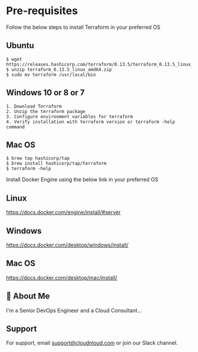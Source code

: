 # Pre-requisites

Follow the below steps to install Terraform in your preferred OS

## Ubuntu

    $ wget https://releases.hashicorp.com/terraform/0.13.5/terraform_0.13.5_linux_amd64.zip
    $ unzip terraform_0.13.5_linux_amd64.zip
    $ sudo mv terraform /usr/local/bin

## Windows 10 or 8 or 7
    1. Download Terraform
    2. Unzip the terraform package
    3. Configure environment variables for terraform
    4. Verify installation with terraform version or terraform -help command

## Mac OS
    $ brew tap hashicorp/tap    
    $ brew install hashicorp/tap/terraform
    $ terraform -help

Install Docker Engine using the below link in your preferred OS

## Linux

   https://docs.docker.com/engine/install/#server

## Windows

   https://docs.docker.com/desktop/windows/install/

## Mac OS
   
   https://docs.docker.com/desktop/mac/install/


## 🚀 About Me
I'm a Senior DevOps Engineer and a Cloud Consultant...


## Support
For support, email support@cloudnloud.com or join our Slack channel.
  

